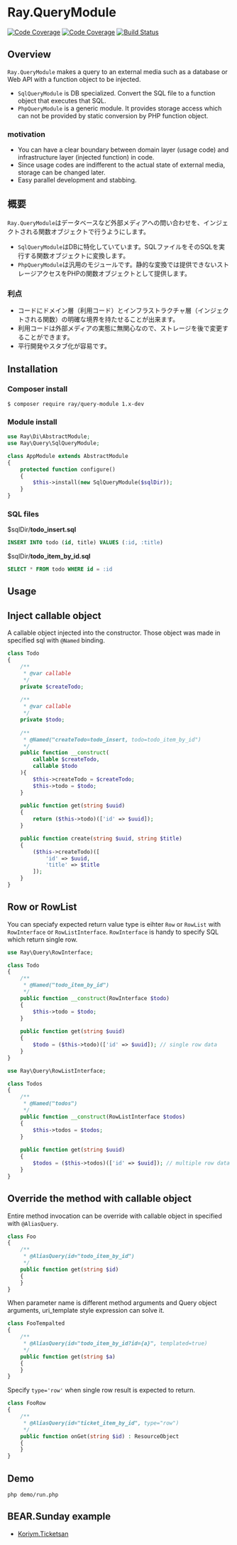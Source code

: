 # Ray.QueryModule
[![Code Coverage](https://scrutinizer-ci.com/g/bearsunday/BEAR.QueryRepository/badges/coverage.png?b=1.x)](https://scrutinizer-ci.com/g/bearsunday/BEAR.QueryRepository/?branch=1.x)
[![Code Coverage](https://scrutinizer-ci.com/g/bearsunday/BEAR.QueryRepository/badges/coverage.png?b=1.x)](https://scrutinizer-ci.com/g/bearsunday/BEAR.QueryRepository/?branch=1.x)
[![Build Status](https://travis-ci.org/ray-di/Ray.QueryModule.svg?branch=1.x)](https://travis-ci.org/ray-di/Ray.QueryModule)

## Overview

`Ray.QueryModule` makes a query to an external media such as a database or Web API with a function object to be injected.

 * `SqlQueryModule` is DB specialized. Convert the SQL file to a function object that executes that SQL.
 * `PhpQueryModule` is a generic module. It provides storage access which can not be provided by static conversion by PHP function object.


### motivation

 * You can have a clear boundary between domain layer (usage code) and infrastructure layer (injected function) in code.
 * Since usage codes are indifferent to the actual state of external media, storage can be changed later.
 * Easy parallel development and stabbing.

## 概要

`Ray.QueryModule`はデータベースなど外部メディアへの問い合わせを、インジェクトされる関数オブジェクトで行うようにします。

 * `SqlQueryModule`はDBに特化していています。SQLファイルをそのSQLを実行する関数オブジェクトに変換します。
 * `PhpQueryModule`は汎用のモジュールです。静的な変換では提供できないストレージアクセスをPHPの関数オブジェクトとして提供します。

### 利点

 * コードにドメイン層（利用コード）とインフラストラクチャ層（インジェクトされる関数）の明確な境界を持たせることが出来ます。
 * 利用コードは外部メディアの実態に無関心なので、ストレージを後で変更することができます。
 * 平行開発やスタブ化が容易です。
 

## Installation

### Composer install

    $ composer require ray/query-module 1.x-dev
 
### Module install

```php
use Ray\Di\AbstractModule;
use Ray\Query\SqlQueryModule;

class AppModule extends AbstractModule
{
    protected function configure()
    {
        $this->install(new SqlQueryModule($sqlDir));
    }
}
```

### SQL files

$sqlDir/**todo_insert.sql**

```sql
INSERT INTO todo (id, title) VALUES (:id, :title)
```

$sqlDir/**todo_item_by_id.sql**

```sql
SELECT * FROM todo WHERE id = :id
```

## Usage

## Inject callable object

A callable object injected into the constructor. Those object was made in specified sql with `@Named` binding.

```php
class Todo
{
    /**
     * @var callable
     */
    private $createTodo;
    
    /**
     * @var callable
     */
    private $todo;
    
    /**
     * @Named("createTodo=todo_insert, todo=todo_item_by_id")
     */
    public function __construct(
        callable $createTodo,
        callable $todo
    ){
        $this->createTodo = $createTodo;
        $this->todo = $todo;
    }
    
    public function get(string $uuid)
    {
        return ($this->todo)(['id' => $uuid]);
    }

    public function create(string $uuid, string $title)
    {
        ($this->createTodo)([
            'id' => $uuid,
            'title' => $title
        ]);
    }
}
```
## Row or RowList

You can speciafy expected return value type is eihter `Row` or `RowList` with `RowInterface` or `RowListInterface`. 
`RowInterface` is handy to specify SQL which return single row.

```php
use Ray\Query\RowInterface;

class Todo
{
    /**
     * @Named("todo_item_by_id")
     */
    public function __construct(RowInterface $todo)
    {
        $this->todo = $todo;
    }
    
    public function get(string $uuid)
    {
        $todo = ($this->todo)(['id' => $uuid]); // single row data
    }
}
```

```php
use Ray\Query\RowListInterface;

class Todos
{
    /**
     * @Named("todos")
     */
    public function __construct(RowListInterface $todos)
    {
        $this->todos = $todos;
    }
    
    public function get(string $uuid)
    {
        $todos = ($this->todos)(['id' => $uuid]); // multiple row data
    }
}
```

## Override the method with callable object

Entire method invocation can be override with callable object in specified with `@AliasQuery`.

```php
class Foo
{
    /**
     * @AliasQuery(id="todo_item_by_id")
     */
    public function get(string $id)
    {
    }
}
```

When parameter name is different method arguments and Query object arguments, uri_template style expression can solve it.

```php
class FooTempalted
{
    /**
     * @AliasQuery(id="todo_item_by_id?id={a}", templated=true)
     */
    public function get(string $a)
    {
    }
}
```

Specify `type='row'` when single row result is expected to return.

```php
class FooRow
{
    /**
     * @AliasQuery(id="ticket_item_by_id", type="row")
     */
    public function onGet(string $id) : ResourceObject
    {
    }
}
```

## Demo

```
php demo/run.php
```

## BEAR.Sunday example

 * [Koriym.Ticketsan](https://github.com/koriym/Koriym.TicketSan/blob/master/src/Resource/App/Ticket.php)

